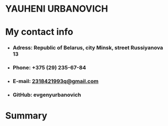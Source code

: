 # **YAUHENI URBANOVICH**
# **My contact info**
 * ### **Adress**: Republic of Belarus, city Minsk, street Russiyanova 13
 * ### **Phone**: +375 (29) 235-67-84
 * ### **E-mail**: 2318421993q@gmail.com
 * ### **GitHub**: evgenyurbanovich
# **Summary**